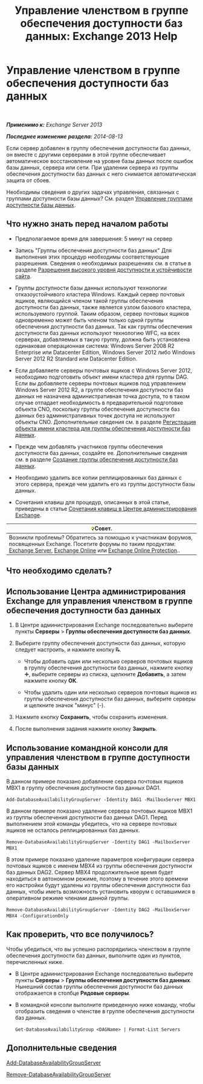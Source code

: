 ﻿---
title: 'Управление членством в группе обеспечения доступности баз данных: Exchange 2013 Help'
TOCTitle: Управление членством в группе обеспечения доступности баз данных
ms:assetid: fb2ea15e-96d5-4045-b75b-b0aa5fc60479
ms:mtpsurl: https://technet.microsoft.com/ru-ru/library/Dd351278(v=EXCHG.150)
ms:contentKeyID: 50489505
ms.date: 05/22/2018
mtps_version: v=EXCHG.150
ms.translationtype: MT
---

# Управление членством в группе обеспечения доступности баз данных

 

_**Применимо к:** Exchange Server 2013_

_**Последнее изменение раздела:** 2014-08-13_

Если сервер добавлен в группу обеспечения доступности баз данных, он вместе с другими серверами в этой группе обеспечивает автоматическое восстановление на уровне базы данных после ошибок базы данных, сервера или сети. При удалении сервера из группы обеспечения доступности баз данных с него снимается автоматическая защита от сбоев.

Необходимы сведения о других задачах управления, связанных с группами доступности базы данных? См. раздел [Управление группами доступности базы данных](managing-database-availability-groups-exchange-2013-help.md).

## Что нужно знать перед началом работы

  - Предполагаемое время для завершения: 5 минут на сервер

  - Запись "Группы обеспечения доступности баз данных" Для выполнения этих процедур необходимы соответствующие разрешения. Сведения о необходимых разрешениях см. в статье в разделе [Разрешения высокого уровня доступности и устойчивости сайта](high-availability-and-site-resilience-permissions-exchange-2013-help.md).

  - Группы доступности базы данных используют технологии отказоустойчивого кластера Windows. Каждый сервер почтовых ящиков, являющийся членом такой группы обеспечения доступности баз данных, также является узлом базового кластера, используемого группой. Таким образом, сервер почтовых ящиков одновременно может быть членом только одной группы обеспечения доступности баз данных. Так как группы обеспечения доступности баз данных используют технологию WFC, на всех серверах, добавляемых в такую группу, должна быть установлена одинаковая операционная система: Windows Server 2008 R2 Enterprise или Datacenter Edition, Windows Server 2012 либо Windows Server 2012 R2 Standard или Datacenter Edition.

  - Если добавляете серверы почтовых ящиков с Windows Server 2012, необходимо подготовить объект имени кластера для группы DAG. Если вы добавляете серверы почтовых ящиков под управлением Windows Server 2012 R2, а группе обеспечения доступности баз данных не назначена административная точка доступа, то в таком случае отпадает необходимость в предварительной подготовке объекта CNO, поскольку группы обеспечения доступности баз данных без административных точек доступа не используют объекты CNO. Дополнительные сведения см. в разделе [Регистрация объекта имени кластера для группы обеспечения доступности баз данных](pre-stage-the-cluster-name-object-for-a-database-availability-group-exchange-2013-help.md).

  - Прежде чем добавлять участников группы обеспечения доступности баз данных, создайте ее. Дополнительные сведения см. в разделе [Создание группы обеспечения доступности баз данных](create-a-database-availability-group-exchange-2013-help.md).

  - Необходимо удалить все копии реплицированных баз данных с этого сервера, прежде чем удалить его из группы доступности базы данных.

  - Сочетания клавиш для процедур, описанных в этой статье, приведены в статье [Сочетания клавиш в Центре администрирования Exchange](keyboard-shortcuts-in-the-exchange-admin-center-exchange-online-protection-help.md).

<table>
<thead>
<tr class="header">
<th><img src="images/Bb124558.tip(EXCHG.150).gif" title="Совет" alt="Совет" />Совет.</th>
</tr>
</thead>
<tbody>
<tr class="odd">
<td>Возникли проблемы? Обратитесь за помощью к участникам форумов, посвященных Exchange. Посетите форумы по таким продуктам: <a href="https://go.microsoft.com/fwlink/p/?linkid=60612">Exchange Server</a>, <a href="https://go.microsoft.com/fwlink/p/?linkid=267542">Exchange Online</a> или <a href="https://go.microsoft.com/fwlink/p/?linkid=285351">Exchange Online Protection</a>..</td>
</tr>
</tbody>
</table>


## Что необходимо сделать?

## Использование Центра администрирования Exchange для управления членством в группе обеспечения доступности баз данных

1.  В Центре администрирования Exchange последовательно выберите пункты **Серверы** \> **Группы обеспечения доступности баз данных**.

2.  Выберите группу обеспечения доступности баз данных, которую следует настроить, и нажмите кнопку ![Управление участниками группы DAG](images/Dd351278.d567ae56-d6cd-4edb-ab67-ad8f7c58f337(EXCHG.150).gif "Управление участниками группы DAG").
    
      - Чтобы добавить один или несколько серверов почтовых ящиков в группу обеспечения доступности баз данных, нажмите кнопку ![Значок добавления](images/JJ218640.c1e75329-d6d7-4073-a27d-498590bbb558(EXCHG.150).gif "Значок добавления"), выберите серверы из списка, щелкните **Добавить**, а затем нажмите кнопку **ОК**.
    
      - Чтобы удалить один или несколько серверов почтовых ящиков из группы обеспечения доступности баз данных, выберите серверы и щелкните значок "минус" (-).

3.  Нажмите кнопку **Сохранить**, чтобы сохранить изменения.

4.  После выполнения задания нажмите кнопку **Закрыть**.

## Использование командной консоли для управления членством в группе доступности базы данных

В данном примере показано добавление сервера почтовых ящиков MBX1 в группу обеспечения доступности баз данных DAG1.

    Add-DatabaseAvailabilityGroupServer -Identity DAG1 -MailboxServer MBX1

В данном примере показано удаление сервера почтовых ящиков MBX1 из группы обеспечения доступности баз данных DAG1. Перед выполнением этой команды убедитесь, что на сервере почтовых ящиков не осталось реплицированных баз данных.

    Remove-DatabaseAvailabilityGroupServer -Identity DAG1 -MailboxServer MBX1

В этом примере показано удаление параметров конфигурации сервера почтовых ящиков с именем MBX4 из группы обеспечения доступности баз данных DAG2. Сервер MBX4 продолжительное время будет находиться в автономном режиме, поэтому в течение этого времени его настройки будут удалены из группы обеспечения доступности баз данных, чтобы иметь возможность установить кворум с оставшимися в оперативном режиме членами данной группы.

    Remove-DatabaseAvailabilityGroupServer -Identity DAG2 -MailboxServer MBX4 -ConfigurationOnly

## Как проверить, что все получилось?

Чтобы убедиться, что вы успешно распорядились членством в группе обеспечения доступности баз данных, выполните один из пунктов, перечисленных ниже.

  - В Центре администрирования Exchange последовательно выберите пункты **Серверы** \> **Группы обеспечения доступности баз данных**. Нынешний состав группы обеспечения доступности баз данных отображается в столбце **Рядовые серверы**.

  - В командной консоли выполните приведенную ниже команду, чтобы отобразить сведения о членстве в группе обеспечения доступности баз данных.
    
        Get-DatabaseAvailabilityGroup <DAGName> | Format-List Servers

## Дополнительные сведения

[Add-DatabaseAvailabilityGroupServer](https://technet.microsoft.com/ru-ru/library/dd298049\(v=exchg.150\))

[Remove-DatabaseAvailabilityGroupServer](https://technet.microsoft.com/ru-ru/library/dd297956\(v=exchg.150\))

